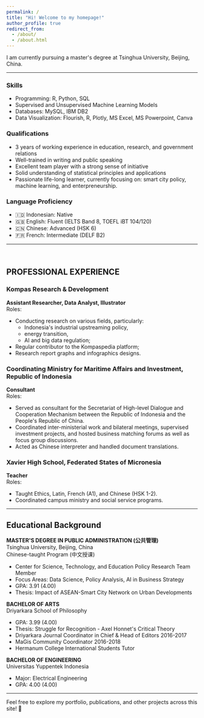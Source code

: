```yaml
---
permalink: /
title: "Hi! Welcome to my homepage!"
author_profile: true
redirect_from: 
  - /about/
  - /about.html
---
```


I am currently pursuing a master's degree at Tsinghua University, Beijing, China.

---
### Skills
- Programming: R, Python, SQL
- Supervised and Unsupervised Machine Learning Models
- Databases: MySQL, IBM DB2
- Data Visualization: Flourish, R, Plotly, MS Excel, MS Powerpoint, Canva 

### Qualifications
- 3 years of working experience in education, research, and government relations  
- Well-trained in writing and public speaking 
- Excellent team player with a strong sense of initiative   
- Solid understanding of statistical principles and applications
- Passionate life-long learner, currently focusing on: smart city policy, machine learning, and enterpreneurship. 

### Language Proficiency
- 🇮🇩 Indonesian: Native  
- 🇬🇧 English: Fluent (IELTS Band 8, TOEFL iBT 104/120)  
- 🇨🇳 Chinese: Advanced (HSK 6)  
- 🇫🇷 French: Intermediate (DELF B2)  

---
<br/>

## PROFESSIONAL EXPERIENCE

### Kompas Research & Development 
**Assistant Researcher, Data Analyst, Illustrator**<br/>
Roles:
- Conducting research on various fields, particularly:  
  - Indonesia's industrial upstreaming policy, <br/>
  - energy transition, <br/>
  - AI and big data regulation; <br/>
- Regular contributor to the Kompaspedia platform;  
- Research report graphs and infographics designs.

### Coordinating Ministry for Maritime Affairs and Investment, Republic of Indonesia 
**Consultant**<br/>
Roles:
- Served as consultant for the Secretariat of High-level Dialogue and Cooperation Mechanism between the Republic of Indonesia and the People's Republic of China.  
- Coordinated inter-ministerial work and bilateral meetings, supervised investment projects, and hosted business matching forums as well as focus group discussions.  
- Acted as Chinese interpreter and handled document translations.

### Xavier High School, Federated States of Micronesia
**Teacher** <br/>
Roles:
- Taught Ethics, Latin, French (A1), and Chinese (HSK 1-2).  
- Coordinated campus ministry and social service programs.

---

Educational Background
---

**MASTER'S DEGREE IN PUBLIC ADMINISTRATION (公共管理)**<br/>
Tsinghua University, Beijing, China <br/>
Chinese-taught Program (中文授课) <br/>

- Center for Science, Technology, and Education Policy Research Team Member
- Focus Areas: Data Science, Policy Analysis, AI in Business Strategy
- GPA: 3.91 (4.00)
- Thesis: Impact of ASEAN-Smart City Network on Urban Developments

**BACHELOR OF ARTS**<br/>
Driyarkara School of Philosophy <br/>

- GPA: 3.99 (4.00)
- Thesis: Struggle for Recognition - Axel Honnet's Critical Theory
- Driyarkara Journal Coordinator in Chief & Head of Editors 2016-2017
- MaGis Community Coordinator 2016-2018 
- Hermanum College International Students Tutor

**BACHELOR OF ENGINEERING** <br/> 
Universitas Yuppentek Indonesia <br/>

- Major: Electrical Engineering
- GPA: 4.00 (4.00)

---

Feel free to explore my portfolio, publications, and other projects across this site! 🌟

